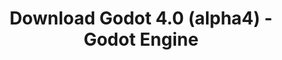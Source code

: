 ---
# Generated by /tools/generators/src/download_archive_generator !!! do not edit by hand !!!
title: 'Download Godot 4.0 (alpha4) - Godot Engine'
type: 'download/archive'
name: '4.0'
flavor: 'alpha4'
release_date: '2022-03-08T03:00:00-00:00'
release_notes: 'article/dev-snapshot-godot-4-0-alpha-4/'
primaryPlatforms:
  - 'android.apk'
  - 'linux.64'
  - 'macos.universal'
  - 'windows.64'
  - 'web'
  - 'templates'
links:
  android.apk:
    name: 'android.apk'
    title: 'Android'
    caption: 'APK Universal (ARM64 + ARMv7 + x86_64 + x86)'
    tags:
      - 'APK download'
      - 'ARM64/v7'
      - 'x86 (64 & 32 bit)'
    hosts:
      github_builds:
        regular: 'https://github.com/godotengine/godot-builds/releases/download/4.0-alpha4/Godot_v4.0-alpha4_android_editor.apk'
        mono: '#'
      github:
        regular: 'https://github.com/godotengine/godot/releases/download/4.0-alpha4/Godot_v4.0-alpha4_android_editor.apk'
        mono: '#'
  linux.64:
    name: 'linux.64'
    title: 'Linux'
    caption: 'Padrão (x86_64)'
    tags:
      - '64 bit'
    hosts:
      github_builds:
        regular: 'https://github.com/godotengine/godot-builds/releases/download/4.0-alpha4/Godot_v4.0-alpha4_linux.x86_64.zip'
        mono: 'https://github.com/godotengine/godot-builds/releases/download/4.0-alpha4/Godot_v4.0-alpha4_mono_linux_x86_64.zip'
      github:
        regular: 'https://github.com/godotengine/godot/releases/download/4.0-alpha4/Godot_v4.0-alpha4_linux.x86_64.zip'
        mono: 'https://github.com/godotengine/godot/releases/download/4.0-alpha4/Godot_v4.0-alpha4_mono_linux_x86_64.zip'
  macos.universal:
    name: 'macos.universal'
    title: 'macOS'
    caption: 'Universal (x86_64 + Silício da Apple)'
    tags:
      - 'Intel/Apple Silicon'
      - '64 bit'
    hosts:
      github_builds:
        regular: 'https://github.com/godotengine/godot-builds/releases/download/4.0-alpha4/Godot_v4.0-alpha4_macos.universal.zip'
        mono: 'https://github.com/godotengine/godot-builds/releases/download/4.0-alpha4/Godot_v4.0-alpha4_mono_macos.universal.zip'
      github:
        regular: 'https://github.com/godotengine/godot/releases/download/4.0-alpha4/Godot_v4.0-alpha4_macos.universal.zip'
        mono: 'https://github.com/godotengine/godot/releases/download/4.0-alpha4/Godot_v4.0-alpha4_mono_macos.universal.zip'
  windows.64:
    name: 'windows.64'
    title: 'Windows'
    caption: 'Padrão (x86_64)'
    tags:
      - '64 bit'
    hosts:
      github_builds:
        regular: 'https://github.com/godotengine/godot-builds/releases/download/4.0-alpha4/Godot_v4.0-alpha4_win64.exe.zip'
        mono: 'https://github.com/godotengine/godot-builds/releases/download/4.0-alpha4/Godot_v4.0-alpha4_mono_win64.zip'
      github:
        regular: 'https://github.com/godotengine/godot/releases/download/4.0-alpha4/Godot_v4.0-alpha4_win64.exe.zip'
        mono: 'https://github.com/godotengine/godot/releases/download/4.0-alpha4/Godot_v4.0-alpha4_mono_win64.zip'
  web:
    name: 'web'
    title: 'Editor Web'
    caption: ''
    tags:
      - 'Self-hosted'
      - 'Cross-platform'
    hosts:
      github_builds:
        regular: 'https://github.com/godotengine/godot-builds/releases/download/4.0-alpha4/Godot_v4.0-alpha4_web_editor.zip'
        mono: '#'
      github:
        regular: 'https://github.com/godotengine/godot/releases/download/4.0-alpha4/Godot_v4.0-alpha4_web_editor.zip'
        mono: '#'
  linux.arm64:
    name: 'linux.arm64'
    title: 'Linux'
    caption: 'Padrão (ARM64)'
    tags:
      - 'ARM64'
      - '64 bit'
    hosts:
      github_builds:
        regular: 'https://github.com/godotengine/godot-builds/releases/download/4.0-alpha4/Godot_v4.0-alpha4_linux.arm64.zip'
        mono: 'https://github.com/godotengine/godot-builds/releases/download/4.0-alpha4/Godot_v4.0-alpha4_mono_linux_arm64.zip'
      github:
        regular: 'https://github.com/godotengine/godot/releases/download/4.0-alpha4/Godot_v4.0-alpha4_linux.arm64.zip'
        mono: 'https://github.com/godotengine/godot/releases/download/4.0-alpha4/Godot_v4.0-alpha4_mono_linux_arm64.zip'
  linux.32:
    name: 'linux.32'
    title: 'Linux'
    caption: 'Padrão (x86)'
    tags:
      - '32 bit'
    hosts:
      github_builds:
        regular: 'https://github.com/godotengine/godot-builds/releases/download/4.0-alpha4/Godot_v4.0-alpha4_linux.x86_32.zip'
        mono: 'https://github.com/godotengine/godot-builds/releases/download/4.0-alpha4/Godot_v4.0-alpha4_mono_linux_x86_32.zip'
      github:
        regular: 'https://github.com/godotengine/godot/releases/download/4.0-alpha4/Godot_v4.0-alpha4_linux.x86_32.zip'
        mono: 'https://github.com/godotengine/godot/releases/download/4.0-alpha4/Godot_v4.0-alpha4_mono_linux_x86_32.zip'
  linux.arm32:
    name: 'linux.arm32'
    title: 'Linux'
    caption: 'Padrão (ARM32)'
    tags:
      - 'ARM32'
      - '32 bit'
    hosts:
      github_builds:
        regular: 'https://github.com/godotengine/godot-builds/releases/download/4.0-alpha4/Godot_v4.0-alpha4_linux.arm32.zip'
        mono: 'https://github.com/godotengine/godot-builds/releases/download/4.0-alpha4/Godot_v4.0-alpha4_mono_linux_arm32.zip'
      github:
        regular: 'https://github.com/godotengine/godot/releases/download/4.0-alpha4/Godot_v4.0-alpha4_linux.arm32.zip'
        mono: 'https://github.com/godotengine/godot/releases/download/4.0-alpha4/Godot_v4.0-alpha4_mono_linux_arm32.zip'
  windows.32:
    name: 'windows.32'
    title: 'Windows'
    caption: 'Padrão (x86)'
    tags:
      - '32 bit'
    hosts:
      github_builds:
        regular: 'https://github.com/godotengine/godot-builds/releases/download/4.0-alpha4/Godot_v4.0-alpha4_win32.exe.zip'
        mono: 'https://github.com/godotengine/godot-builds/releases/download/4.0-alpha4/Godot_v4.0-alpha4_mono_win32.zip'
      github:
        regular: 'https://github.com/godotengine/godot/releases/download/4.0-alpha4/Godot_v4.0-alpha4_win32.exe.zip'
        mono: 'https://github.com/godotengine/godot/releases/download/4.0-alpha4/Godot_v4.0-alpha4_mono_win32.zip'
  aar_library:
    name: 'aar_library'
    title: 'Biblioteca de AAR'
    caption: ''
    tags:
      - 'Android plugins'
      - 'Java'
      - 'Kotlin'
    hosts:
      github_builds:
        regular: 'https://github.com/godotengine/godot-builds/releases/download/4.0-alpha4/godot-lib.4.0.alpha4.template_release.aar'
        mono: '#'
      github:
        regular: 'https://github.com/godotengine/godot/releases/download/4.0-alpha4/godot-lib.4.0.alpha4.template_release.aar'
        mono: '#'
  templates:
    name: 'templates'
    title: 'Modelos de exportação'
    caption: ''
    tags:
      - 'Utilizado para exportar os seus jogos para todas as plataformas suportadas'
    hosts:
      github_builds:
        regular: 'https://github.com/godotengine/godot-builds/releases/download/4.0-alpha4/Godot_v4.0-alpha4_export_templates.tpz'
        mono: 'https://github.com/godotengine/godot-builds/releases/download/4.0-alpha4/Godot_v4.0-alpha4_mono_export_templates.tpz'
      github:
        regular: 'https://github.com/godotengine/godot/releases/download/4.0-alpha4/Godot_v4.0-alpha4_export_templates.tpz'
        mono: 'https://github.com/godotengine/godot/releases/download/4.0-alpha4/Godot_v4.0-alpha4_mono_export_templates.tpz'
---